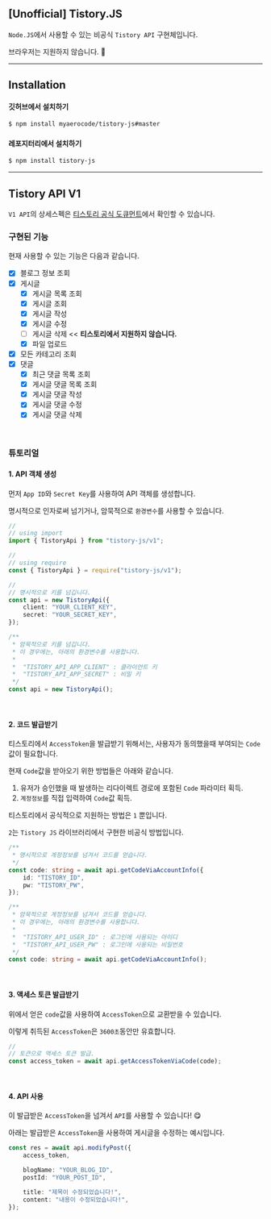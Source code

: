 ## [Unofficial] Tistory.JS

`Node.JS`에서 사용할 수 있는 비공식 `Tistory API` 구현체입니다.

브라우저는 지원하지 않습니다. 🙅

---

## Installation

#### 깃허브에서 설치하기

```bash
$ npm install myaerocode/tistory-js#master
```

#### 레포지터리에서 설치하기

```bash
$ npm install tistory-js
```

---

## Tistory API V1

`V1 API`의 상세스펙은 [티스토리 공식 도큐먼트](https://tistory.github.io/document-tistory-apis/)에서 확인할 수 있습니다.

### 구현된 기능

현재 사용할 수 있는 기능은 다음과 같습니다.

-   [x] 블로그 정보 조회
-   [x] 게시글
    -   [x] 게시글 목록 조회
    -   [x] 게시글 조회
    -   [x] 게시글 작성
    -   [x] 게시글 수정
    -   [ ] 게시글 삭제 << **티스토리에서 지원하지 않습니다.**
    -   [x] 파일 업로드
-   [x] 모든 카테고리 조회
-   [x] 댓글
    -   [x] 최근 댓글 목록 조회
    -   [x] 게시글 댓글 목록 조회
    -   [x] 게시글 댓글 작성
    -   [x] 게시글 댓글 수정
    -   [x] 게시글 댓글 삭제

<br/>

### 튜토리얼

#### 1. API 객체 생성

먼저 `App ID`와 `Secret Key`를 사용하여 API 객체를 생성합니다.

명시적으로 인자로써 넘기거나, 암묵적으로 `환경변수`를 사용할 수 있습니다.

```ts
//
// using import
import { TistoryApi } from "tistory-js/v1";

//
// using require
const { TistoryApi } = require("tistory-js/v1");

//
// 명시적으로 키를 넘깁니다.
const api = new TistoryApi({
    client: "YOUR_CLIENT_KEY",
    secret: "YOUR_SECRET_KEY",
});

/**
 * 암묵적으로 키를 넘깁니다.
 * 이 경우에는, 아래의 환경변수를 사용합니다.
 *
 *  "TISTORY_API_APP_CLIENT" : 클라이언트 키
 *  "TISTORY_API_APP_SECRET" : 비밀 키
 */
const api = new TistoryApi();
```

<br/>

#### 2. 코드 발급받기

티스토리에서 `AccessToken`을 발급받기 위해서는, 사용자가 동의했을때 부여되는 `Code`값이 필요합니다.

현재 `Code`값을 받아오기 위한 방법들은 아래와 같습니다.

1. 유저가 승인했을 때 발생하는 리다이렉트 경로에 포함된 `Code` 파라미터 획득.
2. `계정정보`를 직접 입력하여 `Code`값 획득.

티스토리에서 공식적으로 지원하는 방법은 `1` 뿐입니다.

`2`는 `Tistory JS` 라이브러리에서 구현한 비공식 방법입니다.

```ts
/**
 * 명시적으로 계정정보를 넘겨서 코드를 얻습니다.
 */
const code: string = await api.getCodeViaAccountInfo({
    id: "TISTORY_ID",
    pw: "TISTORY_PW",
});

/**
 * 암묵적으로 계정정보를 넘겨서 코드를 얻습니다.
 * 이 경우에는, 아래의 환경변수를 사용합니다.
 *
 *  "TISTORY_API_USER_ID" : 로그인에 사용되는 아이디
 *  "TISTORY_API_USER_PW" : 로그인에 사용되는 비밀번호
 */
const code: string = await api.getCodeViaAccountInfo();
```

<br/>

#### 3. 액세스 토큰 발급받기

위에서 얻은 `code`값을 사용하여 `AccessToken`으로 교환받을 수 있습니다.

이렇게 취득된 `AccessToken`은 `3600초`동안만 유효합니다.

```ts
//
// 토큰으로 액세스 토큰 발급.
const access_token = await api.getAccessTokenViaCode(code);
```

<br/>

#### 4. API 사용

이 발급받은 `AccessToken`을 넘겨서 `API`를 사용할 수 있습니다! 😋

아래는 발급받은 `AccessToken`을 사용하여 게시글을 수정하는 예시입니다.

```ts
const res = await api.modifyPost({
    access_token,

    blogName: "YOUR_BLOG_ID",
    postId: "YOUR_POST_ID",

    title: "제목이 수정되었습니다!",
    content: "내용이 수정되었습니다!",
});
```
